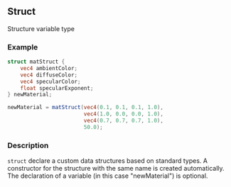 ## Struct
Structure variable type

### Example
```glsl
struct matStruct {
    vec4 ambientColor; 
    vec4 diffuseColor;
    vec4 specularColor;
    float specularExponent;
} newMaterial;

newMaterial = matStruct(vec4(0.1, 0.1, 0.1, 1.0),
                        vec4(1.0, 0.0, 0.0, 1.0),
                        vec4(0.7, 0.7, 0.7, 1.0),
                        50.0);
```

### Description
```struct``` declare a custom data structures based on standard types. A constructor for the structure with the same name is created automatically. The declaration of a variable (in this case "newMaterial") is optional.